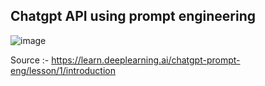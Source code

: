 ## Chatgpt API using prompt engineering

![image](https://user-images.githubusercontent.com/72096831/235356917-92c70563-a91b-4d39-91de-4d09755decdf.png)

Source :- https://learn.deeplearning.ai/chatgpt-prompt-eng/lesson/1/introduction
